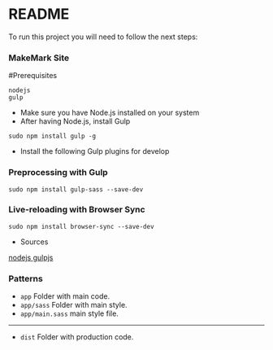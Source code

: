 # README #

To run this project you will need to follow the next steps:

### MakeMark Site ###

#Prerequisites

```
nodejs
gulp

```

* Make sure you have Node.js installed on your system
* After having Node.js, install Gulp

```
sudo npm install gulp -g

```

* Install the following Gulp plugins for develop

### Preprocessing with Gulp

```
sudo npm install gulp-sass --save-dev

```

### Live-reloading with Browser Sync

```
sudo npm install browser-sync --save-dev

```

* Sources

[ nodejs ](https://nodejs.org/es/)
[ gulpjs ](http://gulpjs.com/)

### Patterns
- ``app`` Folder with main code.
- ``app/sass`` Folder with main style.
- ``app/main.sass`` main style file.

-----------------------

- ``dist`` Folder with production code.
